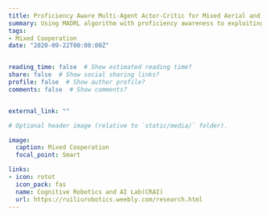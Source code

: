 ```yaml
---
title: Proficiency Aware Multi-Agent Actor-Critic for Mixed Aerial and Ground Robot Teaming
summary: Using MADRL algorithm with proficiency awareness to exploiting potential of a mixed team
tags:
- Mixed Cooperation
date: "2020-09-22T00:00:00Z"


reading_time: false  # Show estimated reading time?
share: false  # Show social sharing links?
profile: false  # Show author profile?
comments: false  # Show comments?


external_link: ""

# Optional header image (relative to `static/media/` folder).

image:
  caption: Mixed Cooperation
  focal_point: Smart

links:
- icon: rotot
  icon_pack: fas
  name: Cognitive Robotics and AI Lab(CRAI)
  url: https://ruiliurobotics.weebly.com/research.html
---
```



